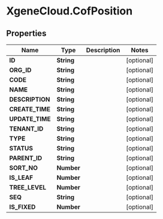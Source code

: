 # XgeneCloud.CofPosition

## Properties
Name | Type | Description | Notes
------------ | ------------- | ------------- | -------------
**ID** | **String** |  | [optional] 
**ORG_ID** | **String** |  | [optional] 
**CODE** | **String** |  | [optional] 
**NAME** | **String** |  | [optional] 
**DESCRIPTION** | **String** |  | [optional] 
**CREATE_TIME** | **String** |  | [optional] 
**UPDATE_TIME** | **String** |  | [optional] 
**TENANT_ID** | **String** |  | [optional] 
**TYPE** | **String** |  | [optional] 
**STATUS** | **String** |  | [optional] 
**PARENT_ID** | **String** |  | [optional] 
**SORT_NO** | **Number** |  | [optional] 
**IS_LEAF** | **Number** |  | [optional] 
**TREE_LEVEL** | **Number** |  | [optional] 
**SEQ** | **String** |  | [optional] 
**IS_FIXED** | **Number** |  | [optional] 


